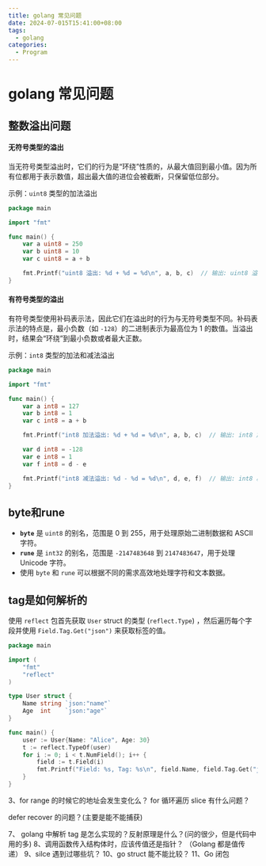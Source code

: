 ```yaml
---
title: golang 常见问题
date: 2024-07-015T15:41:00+08:00
tags:
  - golang
categories:
  - Program
---
```

# golang 常见问题

## 整数溢出问题

#### 无符号类型的溢出

当无符号类型溢出时，它们的行为是“环绕”性质的，从最大值回到最小值。因为所有位都用于表示数值，超出最大值的进位会被截断，只保留低位部分。

示例：`uint8` 类型的加法溢出
```go
package main

import "fmt"

func main() {
    var a uint8 = 250
    var b uint8 = 10
    var c uint8 = a + b

    fmt.Printf("uint8 溢出: %d + %d = %d\n", a, b, c)  // 输出: uint8 溢出: 250 + 10 = 4
}

```
#### 有符号类型的溢出
	
有符号类型使用补码表示法，因此它们在溢出时的行为与无符号类型不同。补码表示法的特点是，最小负数（如 `-128`）的二进制表示为最高位为 1 的数值。当溢出时，结果会“环绕”到最小负数或者最大正数。

示例：`int8` 类型的加法和减法溢出
```go
package main

import "fmt"

func main() {
    var a int8 = 127
    var b int8 = 1
    var c int8 = a + b

    fmt.Printf("int8 加法溢出: %d + %d = %d\n", a, b, c)  // 输出: int8 加法溢出: 127 + 1 = -128

    var d int8 = -128
    var e int8 = 1
    var f int8 = d - e

    fmt.Printf("int8 减法溢出: %d - %d = %d\n", d, e, f)  // 输出: int8 减法溢出: -128 - 1 = 127
}

```

## byte和rune

- **`byte`** 是 `uint8` 的别名，范围是 0 到 255，用于处理原始二进制数据和 ASCII 字符。
- **`rune`** 是 `int32` 的别名，范围是 `-2147483648` 到 `2147483647`，用于处理 Unicode 字符。
- 使用 `byte` 和 `rune` 可以根据不同的需求高效地处理字符和文本数据。


## tag是如何解析的

使用 `reflect` 包首先获取 `User` struct 的类型 (`reflect.Type`) ，然后遍历每个字段并使用 `Field.Tag.Get("json")` 来获取标签的值。

```go
package main

import (
    "fmt"
    "reflect"
)

type User struct {
    Name string `json:"name"`
    Age  int    `json:"age"`
}

func main() {
    user := User{Name: "Alice", Age: 30}
    t := reflect.TypeOf(user)
    for i := 0; i < t.NumField(); i++ {
        field := t.Field(i)
        fmt.Printf("Field: %s, Tag: %s\n", field.Name, field.Tag.Get("json"))
    }
}
```

3、for range 的时候它的地址会发生变化么？
for 循环遍历 slice 有什么问题？

defer recover 的问题？(主要是能不能捕获)


7、 golang 中解析 tag 是怎么实现的？反射原理是什么？(问的很少，但是代码中用的多)
8、调用函数传入结构体时，应该传值还是指针？ （Golang 都是值传递）
9、silce 遇到过哪些坑？
10、go struct 能不能比较？
11、Go 闭包